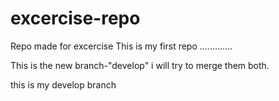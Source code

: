 # excercise-repo
Repo made for excercise
This is my first repo
.............

This is the new branch-"develop" i will try to merge them both.

this is my develop branch

